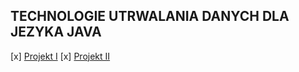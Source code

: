 ## TECHNOLOGIE UTRWALANIA DANYCH DLA JEZYKA JAVA

[x] [Projekt I](Projekt_1)
[x] [Projekt II](Projekt_2)

